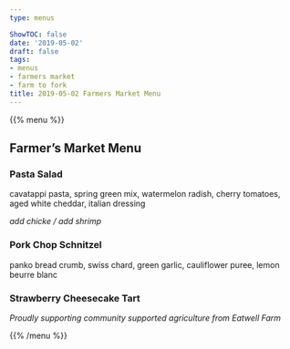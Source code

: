```yaml
---
type: menus

ShowTOC: false
date: '2019-05-02'
draft: false
tags:
- menus
- farmers market
- farm to fork
title: 2019-05-02 Farmers Market Menu
---
```


{{% menu %}}

## Farmer’s Market Menu

### Pasta Salad

cavatappi pasta, spring green mix, watermelon radish,
cherry tomatoes, aged white cheddar, italian dressing

*add chicke / add shrimp*

### Pork Chop Schnitzel

panko bread crumb, swiss chard, green garlic,
cauliflower puree, lemon beurre blanc

### Strawberry Cheesecake Tart


*Proudly supporting community supported agriculture from Eatwell Farm*

{{% /menu %}}
